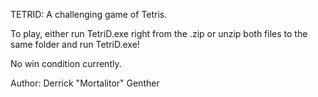 TETRID: A challenging game of Tetris.

To play, 
  either run TetriD.exe right from the .zip 
  or unzip both files to the same folder 
  and run TetriD.exe!
  
No win condition currently.

Author: Derrick "Mortalitor" Genther
